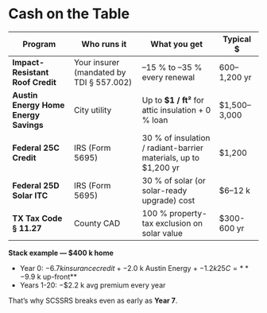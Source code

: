 # Cash on the Table

| Program | Who runs it | What you get | Typical $ |
|---------|-------------|--------------|-----------|
| **Impact-Resistant Roof Credit** | Your insurer (mandated by TDI § 557.002) | –15 % to –35 % every renewal | $600–$1,200 yr |
| **Austin Energy Home Energy Savings** | City utility | Up to **$1 / ft²** for attic insulation + 0 % loan | $1,500–3,000 |
| **Federal 25C Credit** | IRS (Form 5695) | 30 % of insulation / radiant-barrier materials, up to $1,200 yr | $1,200 |
| **Federal 25D Solar ITC** | IRS (Form 5695) | 30 % of solar (or solar-ready upgrade) cost | $6–12 k |
| **TX Tax Code § 11.27** | County CAD | 100 % property-tax exclusion on solar value | $300-600 yr |

**Stack example — $400 k home**

* Year 0: −$6.7 k insurance credit + −$2.0 k Austin Energy + −$1.2 k 25C = **−$9.9 k up-front**  
* Years 1-20: −$2.2 k avg premium every year

That’s why SCSSRS breaks even as early as **Year 7**.
